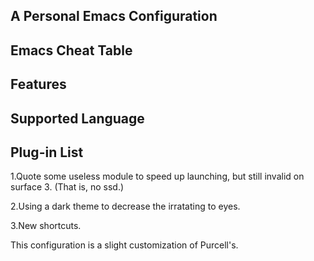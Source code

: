 ## A Personal Emacs Configuration

## Emacs Cheat Table

## Features

## Supported Language

## Plug-in List




1.Quote some useless module to speed up launching, but still invalid on surface 3. (That is, no ssd.)

2.Using a dark theme to decrease the irratating to eyes.

3.New shortcuts.

This configuration is a slight customization of Purcell's.
